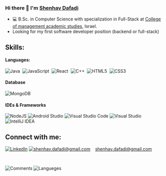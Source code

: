 
### Hi there 👋   I'm [Shenhav Dafadi](https://avatars.githubusercontent.com/u/75230461?v=4)

- 💻 B.Sc. in Computer Science with specialization in Full-Stack at [College of management academic studies](https://english.colman.ac.il/), Israel. 
- Looking for my first software developer position (backend or full-stack)


## Skills:

#### Languages:

![Java](https://img.shields.io/badge/-Java-333333?style=flat&logo=java-original)&nbsp;
![JavaScript](https://img.shields.io/badge/-JavaScript-333333?style=flat&logo=javascript)&nbsp;
![React](https://img.shields.io/badge/-React-333333?style=flat&logo=React)&nbsp;
![C++](https://img.shields.io/badge/-C++-333333?style=flat&logo=C++)&nbsp;
![HTML5](https://img.shields.io/badge/-HTML5-333333?style=flat-square&logo=html5)&nbsp;
![CSS3](https://img.shields.io/badge/-CSS3-333333?style=flat-square&logo=css3)&nbsp;


#### Database

![MongoDB](https://img.shields.io/badge/-MongoDB-333333?style=flat&logo=MongoDB)


#### IDEs & Frameworks

![NodeJS](https://img.shields.io/badge/-node.js-333333?style=flat&logo=node.js)
![Android Studio](https://img.shields.io/badge/-Android%20Studio-333333?style=flat&logo=Android%20Studio)
![Visual Studio Code](https://img.shields.io/badge/-Visual%20Studio%20Code-333333?style=flat&logo=Visual%20Studio%20Code)
![Visual Studio](https://img.shields.io/badge/-Visual%20Studio-333333?style=flat&logo=Visual%20Studio)
![IntelliJ IDEA](https://img.shields.io/badge/-IntelliJIDEA-333333?style=flat&logo=IntelliJIDEA)


## Connect with me:

<a href="https://www.linkedin.com/in/shenhavdafadi">![LinkedIn](https://img.shields.io/badge/LinkedIn-0077B5?style=for-the-badge&logo=linkedin&logoColor=white)</a> <a href="mailto:shenhav.dafadi@gmail.com">![shenhav.dafadi@gmail.com](https://img.shields.io/badge/Gmail-D14836?style=for-the-badge&logo=gmail&logoColor=white)</a> &nbsp; &nbsp;shenhav.dafadi@gmail.com

<br>
<!-- ![Comments](https://github-readme-stats.vercel.app/api?username=ShenhavDaf&show_icons=true&include_all_commits=true&count_private=true&hide_border=true) -->

![Comments](https://readme-stats-fabio-vicente.vercel.app/api?username=ShenhavDaf&include_all_commits=true&count_private=true&show_icons=true&hide_border=true) ![Langueges](https://github-readme-stats.vercel.app/api/top-langs/?username=ShenhavDaf&layout=compact&hide_border=true)

<!--[![GitHub Streak](https://github-readme-streak-stats.herokuapp.com/?user=ShenhavDaf&theme=transparent)]-->


<!-- https://github.com/Ileriayo/markdown-badges -->
<!-- https://github.com/ikatyang/emoji-cheat-sheet/blob/master/README.md -->
